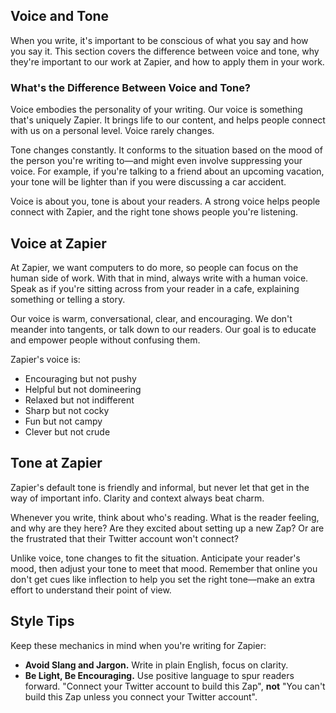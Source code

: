 ## Voice and Tone

When you write, it's important to be conscious of what you say and how you say it. This section covers the difference between voice and tone, why they're important to our work at Zapier, and how to apply them in your work.

### What's the Difference Between Voice and Tone?

Voice embodies the personality of your writing. Our voice is something that's uniquely Zapier. It brings life to our content, and helps people connect with us on a personal level. Voice rarely changes.

Tone changes constantly. It conforms to the situation based on the mood of the person you're writing to—and might even involve suppressing your voice. For example, if you're talking to a friend about an upcoming vacation, your tone will be lighter than if you were discussing a car accident. 

Voice is about you, tone is about your readers. A strong voice helps people connect with Zapier, and the right tone shows people you're listening.

## Voice at Zapier

At Zapier, we want computers to do more, so people can focus on the human side of work. With that in mind, always write with a human voice. Speak as if you're sitting across from your reader in a cafe, explaining something or telling a story. 

Our voice is warm, conversational, clear, and encouraging. We don't meander into tangents, or talk down to our readers. Our goal is to educate and empower people without confusing them.

Zapier's voice is:

- Encouraging but not pushy
- Helpful but not domineering
- Relaxed but not indifferent
- Sharp but not cocky
- Fun but not campy
- Clever but not crude

## Tone at Zapier

Zapier's default tone is friendly and informal, but never let that get in the way of important info. Clarity and context always beat charm. 

Whenever you write, think about who's reading. What is the reader feeling, and why are they here? Are they excited about setting up a new Zap? Or are the frustrated that their Twitter account won't connect?

Unlike voice, tone changes to fit the situation. Anticipate your reader's mood, then adjust your tone to meet that mood. Remember that online you don't get cues like inflection to help you set the right tone—make an extra effort to understand their point of view.

## Style Tips

Keep these mechanics in mind when you're writing for Zapier:

<!--I would like to make these links to the grammar and mechanics doc-->

- **Avoid Slang and Jargon.** Write in plain English, focus on clarity.
- **Be Light, Be Encouraging.** Use positive language to spur readers forward. "Connect your Twitter account to build this Zap", **not** "You can't build this Zap unless you connect your Twitter account".